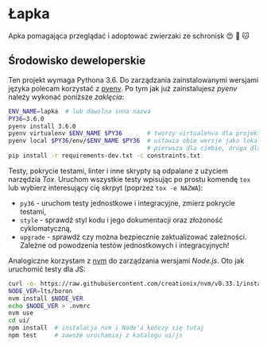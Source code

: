 # Łapka

Apka pomagająca przeglądać i adoptować zwierzaki ze schronisk :heart_eyes: 
:dog: :cat:


## Środowisko deweloperskie

Ten projekt wymaga Pythona 3.6. Do zarządzania zainstalowanymi wersjami języka
polecam korzystać z [pyenv](https://github.com/yyuu/pyenv). Po tym jak już
zainstalujesz _pyenv_ należy wykonać poniższe _zaklęcia_:

```bash
ENV_NAME=lapka  # lub dowolna inna nazwa
PY36=3.6.0
pyenv install 3.6.0
pyenv virtualenv $ENV_NAME $PY36       # tworzy virtualenva dla projektu
pyenv local $PY36/env/$ENV_NAME $PY36  # ustawia obie wersje jako lokalne,
                                       # pierwsza dla ciebie, druga dla toxa
pip install -r requirements-dev.txt -c constraints.txt
```

Testy, pokrycie testami, linter i inne skrypty są odpalane z użyciem narzędzia
_Tox_. Uruchom wszystkie testy wpisując po prostu komendę `tox` lub wybierz
interesujący cię skrpyt (poprzez `tox -e NAZWA`):

 * `py36` - uruchom testy jednostkowe i integracyjne, zmierz pokrycie testami,
 * `style` - sprawdź styl kodu i jego dokumentacji oraz złożoność cyklomatyczną,
 * `upgrade` - sprawdź czy można bezpiecznie zaktualizować zależności. Zależne
   od powodzenia testów jednostkowych i integracyjnych!

Analogiczne korzystam z [nvm](https://github.com/creationix/nvm) do zarządzania
wersjami _Node.js_. Oto jak uruchomić testy dla JS:

```bash
curl -o- https://raw.githubusercontent.com/creationix/nvm/v0.33.1/install.sh | bash
NODE_VER=lts/boron
nvm install $NODE_VER
echo $NODE_VER > .nvmrc
nvm use
cd ui/
npm install  # instalacja nvm i Node'a kończy się tutaj
npm test     # zawsze uruchamiaj z katalogu ui/js
```
